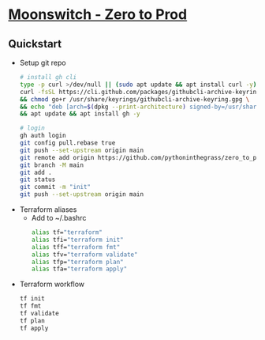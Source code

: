 # [Moonswitch - Zero to Prod](https://play.instruqt.com/moonswitch/invite/wymkew67tkza)
## Quickstart
* Setup git repo
    ```bash
    # install gh cli
    type -p curl >/dev/null || (sudo apt update && apt install curl -y)
    curl -fsSL https://cli.github.com/packages/githubcli-archive-keyring.gpg | dd of=/usr/share/keyrings/githubcli-archive-keyring.gpg \
    && chmod go+r /usr/share/keyrings/githubcli-archive-keyring.gpg \
    && echo "deb [arch=$(dpkg --print-architecture) signed-by=/usr/share/keyrings/githubcli-archive-keyring.gpg] https://cli.github.com/packages stable main" | tee /etc/apt/sources.list.d/github-cli.list > /dev/null \
    && apt update && apt install gh -y

    # login
    gh auth login
    git config pull.rebase true
    git push --set-upstream origin main
    git remote add origin https://github.com/pythoninthegrass/zero_to_prod.git
    git branch -M main
    git add .
    git status
    git commit -m "init"
    git push --set-upstream origin main
    ```
* Terraform aliases
  * Add to ~/.bashrc
    ```bash
    alias tf="terraform"
    alias tfi="terraform init"
    alias tff="terraform fmt"
    alias tfv="terraform validate"
    alias tfp="terraform plan"
    alias tfa="terraform apply"
    ```
* Terraform workflow
    ```bash
    tf init
    tf fmt
    tf validate
    tf plan
    tf apply
    ```

